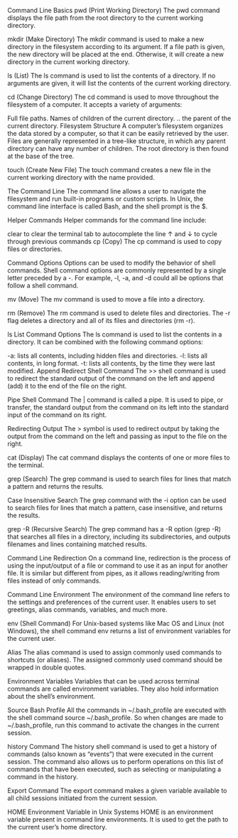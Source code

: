 Command Line Basics
pwd (Print Working Directory)
The pwd command displays the file path from the root directory to the current working directory.

mkdir (Make Directory)
The mkdir command is used to make a new directory in the filesystem according to its argument. If a file path is given, the new directory will be placed at the end. Otherwise, it will create a new directory in the current working directory.

ls (List)
The ls command is used to list the contents of a directory. If no arguments are given, it will list the contents of the current working directory.

cd (Change Directory)
The cd command is used to move throughout the filesystem of a computer. It accepts a variety of arguments:

Full file paths.
Names of children of the current directory.
.. the parent of the current directory.
Filesystem Structure
A computer’s filesystem organizes the data stored by a computer, so that it can be easily retrieved by the user. Files are generally represented in a tree-like structure, in which any parent directory can have any number of children. The root directory is then found at the base of the tree.

touch (Create New File)
The touch command creates a new file in the current working directory with the name provided.

The Command Line
The command line allows a user to navigate the filesystem and run built-in programs or custom scripts. In Unix, the command line interface is called Bash, and the shell prompt is the $.

Helper Commands
Helper commands for the command line include:

clear to clear the terminal
tab to autocomplete the line
↑ and ↓ to cycle through previous commands
cp (Copy)
The cp command is used to copy files or directories.

Command Options
Options can be used to modify the behavior of shell commands. Shell command options are commonly represented by a single letter preceded by a -. For example, -l, -a, and -d could all be options that follow a shell command.

mv (Move)
The mv command is used to move a file into a directory.

rm (Remove)
The rm command is used to delete files and directories. The -r flag deletes a directory and all of its files and directories (rm -r).

ls List Command Options
The ls command is used to list the contents in a directory. It can be combined with the following command options:

-a: lists all contents, including hidden files and directories.
-l: lists all contents, in long format.
-t: lists all contents, by the time they were last modified.
Append Redirect Shell Command
The >> shell command is used to redirect the standard output of the command on the left and append (add) it to the end of the file on the right.

Pipe Shell Command
The | command is called a pipe. It is used to pipe, or transfer, the standard output from the command on its left into the standard input of the command on its right.

Redirecting Output
The > symbol is used to redirect output by taking the output from the command on the left and passing as input to the file on the right.

cat (Display)
The cat command displays the contents of one or more files to the terminal.

grep (Search)
The grep command is used to search files for lines that match a pattern and returns the results.

Case Insensitive Search
The grep command with the -i option can be used to search files for lines that match a pattern, case insensitive, and returns the results.

grep -R (Recursive Search)
The grep command has a -R option (grep -R) that searches all files in a directory, including its subdirectories, and outputs filenames and lines containing matched results.

Command Line Redirection
On a command line, redirection is the process of using the input/output of a file or command to use it as an input for another file. It is similar but different from pipes, as it allows reading/writing from files instead of only commands.

Command Line Environment
The environment of the command line refers to the settings and preferences of the current user. It enables users to set greetings, alias commands, variables, and much more.

env (Shell Command)
For Unix-based systems like Mac OS and Linux (not Windows), the shell command env returns a list of environment variables for the current user.

Alias
The alias command is used to assign commonly used commands to shortcuts (or aliases). The assigned commonly used command should be wrapped in double quotes.

Environment Variables
Variables that can be used across terminal commands are called environment variables. They also hold information about the shell’s environment.

Source Bash Profile
All the commands in ~/.bash_profile are executed with the shell command source ~/.bash_profile. So when changes are made to ~/.bash_profile, run this command to activate the changes in the current session.

history Command
The history shell command is used to get a history of commands (also known as “events”) that were executed in the current session. The command also allows us to perform operations on this list of commands that have been executed, such as selecting or manipulating a command in the history.

Export Command
The export command makes a given variable available to all child sessions initiated from the current session.

HOME Environment Variable in Unix Systems
HOME is an environment variable present in command line environments. It is used to get the path to the current user’s home directory.
